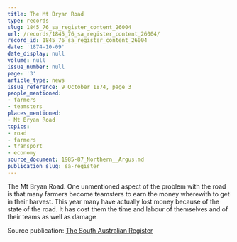 ```yaml
---
title: The Mt Bryan Road
type: records
slug: 1845_76_sa_register_content_26004
url: /records/1845_76_sa_register_content_26004/
record_id: 1845_76_sa_register_content_26004
date: '1874-10-09'
date_display: null
volume: null
issue_number: null
page: '3'
article_type: news
issue_reference: 9 October 1874, page 3
people_mentioned:
- farmers
- teamsters
places_mentioned:
- Mt Bryan Road
topics:
- road
- farmers
- transport
- economy
source_document: 1985-87_Northern__Argus.md
publication_slug: sa-register
---
```


The Mt Bryan Road.  One unmentioned aspect of the problem with the road is that many farmers become teamsters to earn the money wherewith to get in their harvest.  This year many have actually lost money because of the state of the road.  It has cost them the time and labour of themselves and of their teams as well as damage.


Source publication: [The South Australian Register](/publications/sa-register/)
